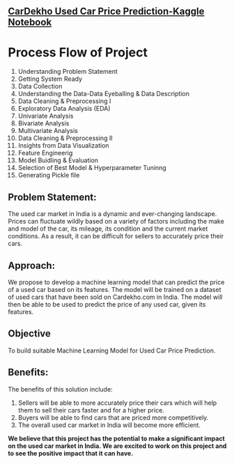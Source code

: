 ## [CarDekho Used Car Price Prediction-Kaggle Notebook](https://www.kaggle.com/code/manishkr1754/cardekho-used-car-price-prediction)

# Process Flow of Project
1. Understanding Problem Statement
2. Getting System Ready
3. Data Collection
4. Understanding the Data-Data Eyeballing & Data Description
5. Data Cleaning & Preprocessing I
6. Exploratory Data Analysis (EDA)
7. Univariate Analysis
8. Bivariate Analysis
9. Multivariate Analysis
10. Data Cleaning & Preprocessing II
11. Insights from Data Visualization
12. Feature Engineerig
13. Model Buidling & Evaluation
14. Selection of Best Model & Hyperparameter Tuninng
15. Generating Pickle file


## Problem Statement:
The used car market in India is a dynamic and ever-changing landscape. Prices can fluctuate wildly based on a variety of factors including the make and model of the car, its mileage, its condition and the current market conditions. As a result, it can be difficult for sellers to accurately price their cars.

## Approach:
We propose to develop a machine learning model that can predict the price of a used car based on its features. The model will be trained on a dataset of used cars that have been sold on Cardekho.com in India. The model will then be able to be used to predict the price of any used car, given its features.

## Objective
To build suitable Machine Learning Model for Used Car Price Prediction.

## Benefits:
The benefits of this solution include:
1. Sellers will be able to more accurately price their cars which will help them to sell their cars faster and for a higher price.
2. Buyers will be able to find cars that are priced more competitively.
3. The overall used car market in India will become more efficient.

**We believe that this project has the potential to make a significant impact on the used car market in India. We are excited to work on this project and to see the positive impact that it can have.**
